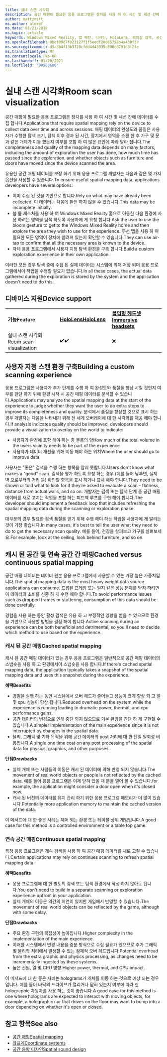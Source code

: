 ```yaml
---
title: 실내 스캔 시각화
description: 공간 매핑이 필요한 응용 프로그램은 장치를 사용 하 여 시간 및 세션 간에 데이터를 수집 합니다.
author: mattzmsft
ms.author: alexpf
ms.date: 03/21/2018
ms.topic: article
keywords: Windows Mixed Reality, 앱 패턴, 디자인, HoloLens, 회의실 검색, 공간 매핑, 메시, 혼합 현실 헤드셋, windows mixed Reality 헤드셋, 가상 현실 헤드셋, HoloLens
ms.openlocfilehash: 0bef09d7f023127f1f5eedf28065758b4a438f3e
ms.sourcegitcommit: d3a3b4f13b3728cfdd4d43035c806c0791d3f2fe
ms.translationtype: MT
ms.contentlocale: ko-KR
ms.lasthandoff: 01/20/2021
ms.locfileid: "98583606"
---
```

# <a name="room-scan-visualization"></a><span data-ttu-id="69e4c-104">실내 스캔 시각화</span><span class="sxs-lookup"><span data-stu-id="69e4c-104">Room scan visualization</span></span>

<span data-ttu-id="69e4c-105">공간 매핑이 필요한 응용 프로그램은 장치를 사용 하 여 시간 및 세션 간에 데이터를 수집 합니다.</span><span class="sxs-lookup"><span data-stu-id="69e4c-105">Applications that require spatial mapping rely on the device to collect data over time and across sessions.</span></span> <span data-ttu-id="69e4c-106">매핑 데이터의 완성도와 품질은 사용자가 수행한 탐색 크기, 탐색 이후 경과 된 시간, 장치에서 영역을 스캔 한 후 가구 및 문과 같은 개체가 이동 했는지 여부를 포함 하 여 많은 요인에 따라 달라 집니다.</span><span class="sxs-lookup"><span data-stu-id="69e4c-106">The completeness and quality of the mapping data depends on many factors, including the amount of exploration the user has done, how much time has passed since the exploration, and whether objects such as furniture and doors have moved since the device scanned the area.</span></span>

<span data-ttu-id="69e4c-107">유용한 공간 매핑 데이터를 보장 하기 위해 응용 프로그램 개발자는 다음과 같은 몇 가지 옵션을 사용할 수 있습니다.</span><span class="sxs-lookup"><span data-stu-id="69e4c-107">To ensure useful spatial mapping data, applications developers have several options:</span></span>
* <span data-ttu-id="69e4c-108">이미 수집 된 것을 기반으로 합니다.</span><span class="sxs-lookup"><span data-stu-id="69e4c-108">Rely on what may have already been collected.</span></span> <span data-ttu-id="69e4c-109">이 데이터는 처음에 완전 하지 않을 수 있습니다.</span><span class="sxs-lookup"><span data-stu-id="69e4c-109">This data may be incomplete initially.</span></span>
* <span data-ttu-id="69e4c-110">블 룸 제스처를 사용 하 여 Windows Mixed Reality 홈으로 이동한 다음 환경에 사용 하려는 영역을 탐색 하도록 사용자에 게 요청 합니다.</span><span class="sxs-lookup"><span data-stu-id="69e4c-110">Ask the user to use the bloom gesture to get to the Windows Mixed Reality home and then explore the area they wish to use for the experience.</span></span> <span data-ttu-id="69e4c-111">무선 탭을 사용 하 여 필요한 모든 영역이 장치에 알려져 있는지 확인할 수 있습니다.</span><span class="sxs-lookup"><span data-stu-id="69e4c-111">They can use air-tap to confirm that all the necessary area is known to the device.</span></span>
* <span data-ttu-id="69e4c-112">자체 응용 프로그램에서 사용자 지정 탐색 환경을 구축 합니다.</span><span class="sxs-lookup"><span data-stu-id="69e4c-112">Build a custom exploration experience in their own application.</span></span>

<span data-ttu-id="69e4c-113">이러한 모든 경우 탐색 중에 수집 된 실제 데이터는 시스템에 의해 저장 되며 응용 프로그램에서이 작업을 수행할 필요가 없습니다.</span><span class="sxs-lookup"><span data-stu-id="69e4c-113">In all these cases, the actual data gathered during the exploration is stored by the system and the application doesn't need to do this.</span></span>

## <a name="device-support"></a><span data-ttu-id="69e4c-114">디바이스 지원</span><span class="sxs-lookup"><span data-stu-id="69e4c-114">Device support</span></span>

<table>
    <colgroup>
    <col width="33%" />
    <col width="33%" />
    <col width="33%" />
    </colgroup>
    <tr>
        <td><span data-ttu-id="69e4c-115"><strong>기능</strong></span><span class="sxs-lookup"><span data-stu-id="69e4c-115"><strong>Feature</strong></span></span></td>
        <td><span data-ttu-id="69e4c-116"><a href="/hololens/hololens1-hardware"><strong>HoloLens</strong></a></span><span class="sxs-lookup"><span data-stu-id="69e4c-116"><a href="/hololens/hololens1-hardware"><strong>HoloLens</strong></a></span></span></td>
        <td><span data-ttu-id="69e4c-117"><a href="../discover/immersive-headset-hardware-details.md"><strong>몰입형 헤드셋</strong></a></span><span class="sxs-lookup"><span data-stu-id="69e4c-117"><a href="../discover/immersive-headset-hardware-details.md"><strong>Immersive headsets</strong></a></span></span></td>
    </tr>
     <tr>
        <td><span data-ttu-id="69e4c-118">실내 스캔 시각화</span><span class="sxs-lookup"><span data-stu-id="69e4c-118">Room scan visualization</span></span></td>
        <td><span data-ttu-id="69e4c-119">✔️</span><span class="sxs-lookup"><span data-stu-id="69e4c-119">✔️</span></span></td>
        <td>❌</td>
    </tr>
</table>



## <a name="building-a-custom-scanning-experience"></a><span data-ttu-id="69e4c-120">사용자 지정 스캔 환경 구축</span><span class="sxs-lookup"><span data-stu-id="69e4c-120">Building a custom scanning experience</span></span>

<span data-ttu-id="69e4c-121">응용 프로그램은 사용자가 추가 단계를 수행 하 여 완성도와 품질을 향상 시킬 것인지 여부를 판단 하기 위해 환경 시작 시 공간 매핑 데이터를 분석할 수 있습니다.</span><span class="sxs-lookup"><span data-stu-id="69e4c-121">Applications may analyze the spatial mapping data at the start of the experience to judge whether they want the user to do extra steps to improve its completeness and quality.</span></span> <span data-ttu-id="69e4c-122">분석에서 품질을 향상할 것으로 표시 하는 경우 개발자는 다음을 나타내기 위해 전 세계 오버레이에 대 한 시각화를 제공 해야 합니다.</span><span class="sxs-lookup"><span data-stu-id="69e4c-122">If analysis indicates quality should be improved, developers should provide a visualization to overlay on the world to indicate:</span></span>
* <span data-ttu-id="69e4c-123">사용자가 환경에 포함 해야 하는 총 볼륨의 양</span><span class="sxs-lookup"><span data-stu-id="69e4c-123">How much of the total volume in the users vicinity needs to be part of the experience</span></span>
* <span data-ttu-id="69e4c-124">사용자가 데이터 개선을 위해 이동 해야 하는 위치</span><span class="sxs-lookup"><span data-stu-id="69e4c-124">Where the user should go to improve data</span></span>

<span data-ttu-id="69e4c-125">사용자는 "좋은" 검색을 수행 하는 항목을 알지 못합니다.</span><span class="sxs-lookup"><span data-stu-id="69e4c-125">Users don't know what makes a "good" scan.</span></span> <span data-ttu-id="69e4c-126">검색을 평가 하도록 요청 하는 경우 (예를 들어 낮추면, 실제 벽 으로부터의 거리 등) 확인할 항목을 표시 하거나 표시 해야 합니다.</span><span class="sxs-lookup"><span data-stu-id="69e4c-126">They need to be shown or told what to look for if they’re asked to evaluate a scan – flatness, distance from actual walls, and so on.</span></span> <span data-ttu-id="69e4c-127">개발자는 검색 또는 탐색 단계 중 공간 매핑 데이터를 새로 고치는 작업을 포함 하는 피드백 루프를 구현 해야 합니다.</span><span class="sxs-lookup"><span data-stu-id="69e4c-127">The developer should implement a feedback loop that includes refreshing the spatial mapping data during the scanning or exploration phase.</span></span>

<span data-ttu-id="69e4c-128">대부분의 경우 필요한 검색 품질을 얻기 위해 수행 해야 하는 작업을 사용자에 게 알리는 것이 가장 좋습니다.</span><span class="sxs-lookup"><span data-stu-id="69e4c-128">In many cases, it's best to tell the user what they need to do to get the necessary scan quality.</span></span> <span data-ttu-id="69e4c-129">예를 들어, 천장을 살펴보고 가구를 살펴보세요.</span><span class="sxs-lookup"><span data-stu-id="69e4c-129">For example, look at the ceiling, look behind furniture, and so on.</span></span>

## <a name="cached-versus-continuous-spatial-mapping"></a><span data-ttu-id="69e4c-130">캐시 된 공간 및 연속 공간 간 매핑</span><span class="sxs-lookup"><span data-stu-id="69e4c-130">Cached versus continuous spatial mapping</span></span>

<span data-ttu-id="69e4c-131">공간 매핑 데이터는 데이터 원본 응용 프로그램에서 사용할 수 있는 가장 높은 가중치입니다.</span><span class="sxs-lookup"><span data-stu-id="69e4c-131">The spatial mapping data is the most heavy weight data source applications can consume.</span></span> <span data-ttu-id="69e4c-132">드롭된 프레임 또는 일지 같은 성능 문제를 방지 하려면이 데이터의 소비를 신중 하 게 수행 해야 합니다.</span><span class="sxs-lookup"><span data-stu-id="69e4c-132">To avoid performance issues such as dropped frames or stuttering, consumption of this data should be done carefully.</span></span>

<span data-ttu-id="69e4c-133">경험을 사용 하는 동안 활성 검색은 유용 하 고 부정적인 영향을 받을 수 있으므로 환경을 기반으로 사용할 방법을 결정 해야 합니다.</span><span class="sxs-lookup"><span data-stu-id="69e4c-133">Active scanning during an experience can be both beneficial and detrimental, so you'll need to decide which method to use based on the experience.</span></span>

### <a name="cached-spatial-mapping"></a><span data-ttu-id="69e4c-134">캐시 된 공간 매핑</span><span class="sxs-lookup"><span data-stu-id="69e4c-134">Cached spatial mapping</span></span>

<span data-ttu-id="69e4c-135">캐시 된 공간 매핑 데이터가 있는 경우 응용 프로그램은 일반적으로 공간 매핑 데이터의 스냅숏을 사용 하 고 환경에서이 스냅숏을 사용 합니다.</span><span class="sxs-lookup"><span data-stu-id="69e4c-135">If there's cached spatial mapping data, the application typically takes a snapshot of the spatial mapping data and uses this snapshot during the experience.</span></span>

<span data-ttu-id="69e4c-136">**혜택**</span><span class="sxs-lookup"><span data-stu-id="69e4c-136">**Benefits**</span></span>
* <span data-ttu-id="69e4c-137">경험을 실행 하는 동안 시스템에서 오버 헤드가 줄어들고 성능이 크게 향상 되 고 열 및 cpu 성능이 향상 됩니다.</span><span class="sxs-lookup"><span data-stu-id="69e4c-137">Reduced overhead on the system while the experience is running leading to dramatic power, thermal, and cpu performance gains.</span></span>
* <span data-ttu-id="69e4c-138">공간 데이터의 변경으로 인해 중단 되지 않으므로 기본 환경을 간단 하 게 구현할 수 있습니다.</span><span class="sxs-lookup"><span data-stu-id="69e4c-138">A simpler implementation of the main experience since it is not interrupted by changes in the spatial data.</span></span>
* <span data-ttu-id="69e4c-139">물리, 그래픽 및 기타 목적을 위해 공간 데이터의 post 처리에 대 한 단일 일회성 비용입니다.</span><span class="sxs-lookup"><span data-stu-id="69e4c-139">A single one time cost on any post processing of the spatial data for physics, graphics, and other purposes.</span></span>

<span data-ttu-id="69e4c-140">**단점**</span><span class="sxs-lookup"><span data-stu-id="69e4c-140">**Drawbacks**</span></span>
* <span data-ttu-id="69e4c-141">실제 개체 또는 사람들의 이동은 캐시 된 데이터에 의해 반영 되지 않습니다.</span><span class="sxs-lookup"><span data-stu-id="69e4c-141">The movement of real world objects or people is not reflected by the cached data.</span></span> <span data-ttu-id="69e4c-142">예를 들어 응용 프로그램은 이제 닫혀 있을 때 문을 열어 볼 수 있습니다.</span><span class="sxs-lookup"><span data-stu-id="69e4c-142">for example, the application might consider a door open when it's closed now.</span></span>
* <span data-ttu-id="69e4c-143">캐시 된 버전의 데이터를 유지 관리 하기 위한 응용 프로그램 메모리가 더 많이 있습니다.</span><span class="sxs-lookup"><span data-stu-id="69e4c-143">Potentially more application memory to maintain the cached version of the data.</span></span>

<span data-ttu-id="69e4c-144">이 메서드에 대 한 좋은 사례는 제어 되는 환경 또는 테이블 상위 게임입니다.</span><span class="sxs-lookup"><span data-stu-id="69e4c-144">A good case for this method is a controlled environment or a table top game.</span></span>

### <a name="continuous-spatial-mapping"></a><span data-ttu-id="69e4c-145">연속 공간 매핑</span><span class="sxs-lookup"><span data-stu-id="69e4c-145">Continuous spatial mapping</span></span>

<span data-ttu-id="69e4c-146">특정 응용 프로그램은 계속 검색을 사용 하 여 공간 매핑 데이터를 새로 고칠 수 있습니다.</span><span class="sxs-lookup"><span data-stu-id="69e4c-146">Certain applications may rely on continues scanning to refresh spatial mapping data.</span></span>

<span data-ttu-id="69e4c-147">**혜택**</span><span class="sxs-lookup"><span data-stu-id="69e4c-147">**Benefits**</span></span>
* <span data-ttu-id="69e4c-148">응용 프로그램에 대 한 별도의 검색 또는 탐색 환경에서 작성 하지 않아도 됩니다.</span><span class="sxs-lookup"><span data-stu-id="69e4c-148">You don't need to build in a separate scanning or exploration experience upfront in your application.</span></span>
* <span data-ttu-id="69e4c-149">실제 개체의 이동은 약간의 지연이 있지만 게임에서 반영할 수 있습니다.</span><span class="sxs-lookup"><span data-stu-id="69e4c-149">The movement of real world objects can be reflected by the game, although with some delay.</span></span>

<span data-ttu-id="69e4c-150">**단점**</span><span class="sxs-lookup"><span data-stu-id="69e4c-150">**Drawbacks**</span></span>
* <span data-ttu-id="69e4c-151">주요 환경 구현의 복잡성이 높아집니다.</span><span class="sxs-lookup"><span data-stu-id="69e4c-151">Higher complexity in the implementation of the main experience.</span></span>
* <span data-ttu-id="69e4c-152">이러한 시스템에서 변경 내용을 증분 방식으로 수집 필요가 있으므로 추가 그래픽 및 물리학 처리에서 발생할 수 있는 잠재적 오버 헤드입니다.</span><span class="sxs-lookup"><span data-stu-id="69e4c-152">Potential overhead from the extra graphic and physics processing, as changes need to be incrementally ingested by these systems.</span></span>
* <span data-ttu-id="69e4c-153">높은 전원, 열 및 CPU 영향.</span><span class="sxs-lookup"><span data-stu-id="69e4c-153">Higher power, thermal, and CPU impact.</span></span>

<span data-ttu-id="69e4c-154">이 메서드에 대 한 좋은 사례는 holograms가 개체를 이동 하는 것으로 예상 되는 경우입니다. 예를 들어 바닥의 드라이브가 열리거나 닫혀 있는지 여부에 따라 한 holographic 자동차를 사용 하는 것이 좋습니다.</span><span class="sxs-lookup"><span data-stu-id="69e4c-154">A good case for this method is one where holograms are expected to interact with moving objects, for example, a holographic car that drives on the floor may want to bump into a door depending on whether it's open or closed.</span></span>

## <a name="see-also"></a><span data-ttu-id="69e4c-155">참고 항목</span><span class="sxs-lookup"><span data-stu-id="69e4c-155">See also</span></span>

* [<span data-ttu-id="69e4c-156">공간 매핑</span><span class="sxs-lookup"><span data-stu-id="69e4c-156">Spatial mapping</span></span>](spatial-mapping.md)
* [<span data-ttu-id="69e4c-157">좌표계</span><span class="sxs-lookup"><span data-stu-id="69e4c-157">Coordinate systems</span></span>](coordinate-systems.md)
* [<span data-ttu-id="69e4c-158">공간 음향 디자인</span><span class="sxs-lookup"><span data-stu-id="69e4c-158">Spatial sound design</span></span>](spatial-sound-design.md)